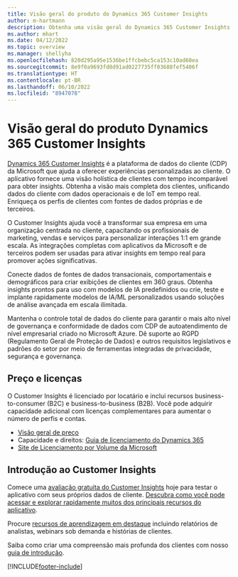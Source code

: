 ```yaml
---
title: Visão geral do produto do Dynamics 365 Customer Insights
author: m-hartmann
description: Obtenha uma visão geral do Dynamics 365 Customer Insights e seus principais recursos.
ms.author: mhart
ms.date: 04/12/2022
ms.topic: overview
ms.manager: shellyha
ms.openlocfilehash: 820d295a95e1536be1ffcbebc5ca153c10ad60ea
ms.sourcegitcommit: 8e9f0a9693fd8d91ad0227735ff03688fef5406f
ms.translationtype: HT
ms.contentlocale: pt-BR
ms.lasthandoff: 06/10/2022
ms.locfileid: "8947078"
---
```

# <a name="product-overview-for-dynamics-365-customer-insights"></a>Visão geral do produto Dynamics 365 Customer Insights

[Dynamics 365 Customer Insights](https://dynamics.microsoft.com/ai/customer-insights/) é a plataforma de dados do cliente (CDP) da Microsoft que ajuda a oferecer experiências personalizadas ao cliente. O aplicativo fornece uma visão holística de clientes com tempo incomparável para obter insights. Obtenha a visão mais completa dos clientes, unificando dados do cliente com dados operacionais e de IoT em tempo real. Enriqueça os perfis de clientes com fontes de dados próprias e de terceiros. 

O Customer Insights ajuda você a transformar sua empresa em uma organização centrada no cliente, capacitando os profissionais de marketing, vendas e serviços para personalizar interações 1:1 em grande escala. As integrações completas com aplicativos da Microsoft e de terceiros podem ser usadas para ativar insights em tempo real para promover ações significativas.

Conecte dados de fontes de dados transacionais, comportamentais e demográficos para criar exibições de clientes em 360 graus. Obtenha insights prontos para uso com modelos de IA predefinidos ou crie, teste e implante rapidamente modelos de IA/ML personalizados usando soluções de análise avançada em escala ilimitada.

Mantenha o controle total de dados do cliente para garantir o mais alto nível de governança e conformidade de dados com CDP de autoatendimento de nível empresarial criado no Microsoft Azure. Dê suporte ao RGPD (Regulamento Geral de Proteção de Dados) e outros requisitos legislativos e padrões do setor por meio de ferramentas integradas de privacidade, segurança e governança.

## <a name="pricing-and-licensing"></a>Preço e licenças
O Customer Insights é licenciado por locatário e inclui recursos business-to-consumer (B2C) e business-to-business (B2B). Você pode adquirir capacidade adicional com licenças complementares para aumentar o número de perfis e contas.

- [Visão geral de preço](https://dynamics.microsoft.com/ai/customer-insights/pricing/)
- Capacidade e direitos: [Guia de licenciamento do Dynamics 365](https://go.microsoft.com/fwlink/?LinkId=866544)
- [Site de Licenciamento por Volume da Microsoft](https://www.microsoft.com/licensing/how-to-buy/how-to-buy)

## <a name="try-customer-insights-and-get-started"></a>Introdução ao Customer Insights

Comece uma [avaliação gratuita do Customer Insights](https://signup.microsoft.com/create-account/signup?SKU=036c2481-aa8a-47cd-ab43-324f0c157c2d&ali=1&RU=https:%2F%2Fhome.ci.ai.dynamics.com%2Fstart%2Ftrial&products=036c2481-aa8a-47cd-ab43-324f0c157c2d) hoje para testar o aplicativo com seus próprios dados de cliente. [Descubra como você pode acessar e explorar rapidamente muitos dos principais recursos do aplicativo](trial-signup.md). 

Procure [recursos de aprendizagem em destaque](https://dynamics.microsoft.com/ai/customer-insights/resources/) incluindo relatórios de analistas, webinars sob demanda e histórias de clientes.

Saiba como criar uma compreensão mais profunda dos clientes com nosso [guia de introdução](get-started.md).

[!INCLUDE[footer-include](includes/footer-banner.md)]
